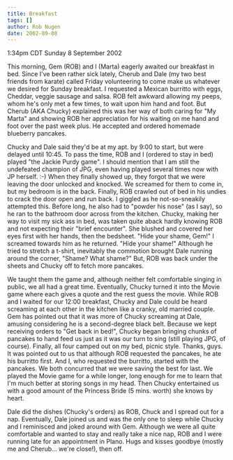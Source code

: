 ```yaml
---
title: Breakfast
tags: []
author: Rob Nugen
date: 2002-09-08
---
```


<p class=date>1:34pm CDT Sunday 8 September 2002</p>

<p class=message>This morning, Gem (ROB) and I (Marta) eagerly awaited
our breakfast in bed.  Since I've been rather sick lately, Cherub and
Dale (my two best friends from karate) called Friday volunteering to
come make us whatever we desired for Sunday breakfast.  I requested a
Mexican burritto with eggs, Cheddar, veggie sausage and salsa.  ROB
felt awkward allowing my peeps, whom he's only met a few times, to
wait upon him hand and foot.  But Cherub (AKA Chucky) explained this
was her way of both caring for "My Marta" and showing ROB her
appreciation for his waiting on me hand and foot over the past week
plus.  He accepted and ordered homemade blueberry pancakes.</p>

<p class=message>Chucky and Dale said they'd be at my apt. by 9:00 to
start, but were delayed until 10:45.  To pass the time, ROB and I
(ordered to stay in bed) played "the Jackie Purdy game".  I should
mention that I am still the undefeated champion of JPG, even having
played several times now with JP herself.  :-) When they finally
showed up, they forgot that we were leaving the door unlocked and
knocked.  We screamed for them to come in, but my bedroom is in the
back.  Finally, ROB crawled out of bed in his undies to crack the door
open and run back.  I giggled as he not-so-sneakily attempted this.
Before long, he also had to "powder his nose" (as I say), so he ran to
the bathroom door across from the kitchen.  Chucky, making her way to
visit my sick ass in bed, was taken quite aback hardly knowing ROB and
not expecting their "brief encounter".  She blushed and covered her
eyes first with her hands, then the bedsheet.  "Hide your shame, Gem!"
I screamed towards him as he returned.  "Hide your shame!"  Although
he tried to stretch a t-shirt, inevitably the commotion brought Dale
running around the corner, "Shame?  What shame?"  But, ROB was back
under the sheets and Chucky off to fetch more pancakes.  </p>

<p class=message>We taught them the game and, although neither felt
comfortable singing in public, we all had a great time.  Eventually,
Chucky turned it into the Movie game where each gives a quote and the
rest guess the movie.  While ROB and I waited for our 12:00 breakfast,
Chucky and Dale could be heard screaming at each other in the kitchen
like a cranky, old married couple.  Gem has pointed out that it was
more of Chucky screaming at Dale, amusing considering he is a
second-degree black belt.  Because we kept receiving orders to "Get
back in bed!", Chucky began bringing chunks of pancakes to hand feed
us just as it was our turn to sing (still playing JPG, of course).
Finally, all four camped out on my bed, picnic style.  Thanks, guys.
It was pointed out to us that although ROB requested the pancakes, he
ate his burritto first.  And I, who requested the burritto, started
with the pancakes.  We both concurred that we were saving the best for
last.  We played the Movie game for a while longer, long enough for me
to learn that I'm much better at storing songs in my head.  Then
Chucky entertained us with a good amount of the Princess Bride (5
mins. worth) she knows by heart.</p>

<p class=message>Dale did the dishes (Chucky's orders) as ROB, Chuck
and I spread out for a nap.  Eventually, Dale joined us and was the
only one to sleep while Chucky and I reminisced and joked around with
Gem.  Although we were all quite comfortable and wanted to stay and
really take a nice nap, ROB and I were running late for an appointment
in Plano.  Hugs and kisses goodbye (mostly me and Cherub... we're
close!), then off.</p>

